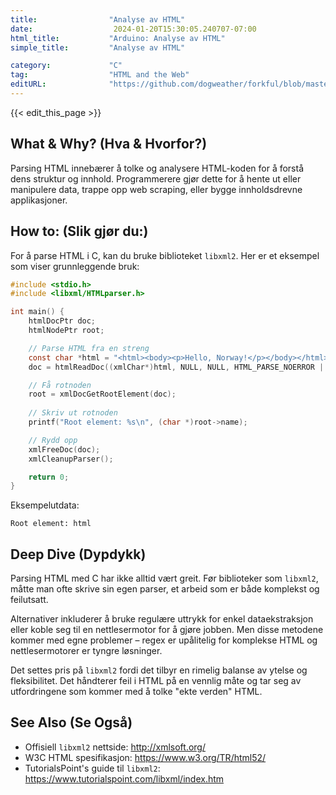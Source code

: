 ```yaml
---
title:                "Analyse av HTML"
date:                  2024-01-20T15:30:05.240707-07:00
html_title:           "Arduino: Analyse av HTML"
simple_title:         "Analyse av HTML"

category:             "C"
tag:                  "HTML and the Web"
editURL:              "https://github.com/dogweather/forkful/blob/master/content/no/c/parsing-html.md"
---
```


{{< edit_this_page >}}

## What & Why? (Hva & Hvorfor?)
Parsing HTML innebærer å tolke og analysere HTML-koden for å forstå dens struktur og innhold. Programmerere gjør dette for å hente ut eller manipulere data, trappe opp web scraping, eller bygge innholdsdrevne applikasjoner.

## How to: (Slik gjør du:)
For å parse HTML i C, kan du bruke biblioteket `libxml2`. Her er et eksempel som viser grunnleggende bruk:

```C
#include <stdio.h>
#include <libxml/HTMLparser.h>

int main() {
    htmlDocPtr doc;
    htmlNodePtr root;

    // Parse HTML fra en streng
    const char *html = "<html><body><p>Hello, Norway!</p></body></html>";
    doc = htmlReadDoc((xmlChar*)html, NULL, NULL, HTML_PARSE_NOERROR | HTML_PARSE_NOWARNING);

    // Få rotnoden
    root = xmlDocGetRootElement(doc);
    
    // Skriv ut rotnoden
    printf("Root element: %s\n", (char *)root->name);

    // Rydd opp
    xmlFreeDoc(doc);
    xmlCleanupParser();

    return 0;
}
```

Eksempelutdata:
```
Root element: html
```

## Deep Dive (Dypdykk)
Parsing HTML med C har ikke alltid vært greit. Før biblioteker som `libxml2`, måtte man ofte skrive sin egen parser, et arbeid som er både komplekst og feilutsatt.

Alternativer inkluderer å bruke regulære uttrykk for enkel dataekstraksjon eller koble seg til en nettlesermotor for å gjøre jobben. Men disse metodene kommer med egne problemer – regex er upålitelig for komplekse HTML og nettlesermotorer er tyngre løsninger.

Det settes pris på `libxml2` fordi det tilbyr en rimelig balanse av ytelse og fleksibilitet. Det håndterer feil i HTML på en vennlig måte og tar seg av utfordringene som kommer med å tolke "ekte verden" HTML.

## See Also (Se Også)
- Offisiell `libxml2` nettside: http://xmlsoft.org/
- W3C HTML spesifikasjon: https://www.w3.org/TR/html52/
- TutorialsPoint's guide til `libxml2`: https://www.tutorialspoint.com/libxml/index.htm

